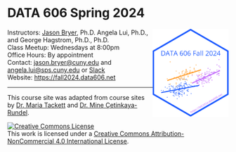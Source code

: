 
<!-- README.md is generated from README.Rmd. Please edit that file -->

# DATA 606 Spring 2024

<a href='https://fall2024.data606.net'><img src='website/images/course_logo.png' align="right" height="200" /></a>

Instructors: [Jason Bryer](https://bryer.org), Ph.D. Angela Lui, Ph.D.,
and George Hagstrom, Ph.D., Ph.D.  
Class Meetup: Wednesdays at 8:00pm  
Office Hours: By appointment  
Contact: <jason.bryer@cuny.edu> and <angela.lui@sps.cuny.edu> or
[Slack](https://data606fall2024.slack.com)  
Website: <https://fall2024.data606.net>

<hr>

This course site was adapted from course sites by [Dr. Maria
Tackett](https://github.com/sta210-fa21) and [Dr. Mine
Çetinkaya-Rundel](https://sta210-s22.github.io/website/).

<a rel="license" href="http://creativecommons.org/licenses/by-nc/4.0/"><img alt="Creative Commons License" style="border-width:0" src="https://i.creativecommons.org/l/by-nc/4.0/88x31.png" /></a><br />This
work is licensed under a
<a rel="license" href="http://creativecommons.org/licenses/by-nc/4.0/">Creative
Commons Attribution-NonCommercial 4.0 International License</a>.
